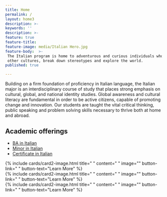 ```yaml
---
title: Home
permalink: /
layout: home3
description: >- 
keywords: ''
description: >-
feature: true
feature-title: 
feature-image: media/Italian Hero.jpg
feature-body:  >-
 The Italian program is home to adventurous and curious individuals who seek to learn about 
 other cultures, break down stereotypes and explore the world. 
published: true

---
```

Building on a firm foundation of proficiency in Italian language, the Italian major is an interdisciplinary course of study that places strong emphasis on cultural, global, and national identity studies. Global awareness and cultural literacy are fundamental in order to be active citizens, capable of promoting change and innovation. Our students are taught the vital critical thinking, public speaking and problem solving skills necessary to thrive both at home and abroad.

## Academic offerings

 - [BA in Italian](http://bulletin.temple.edu/undergraduate/liberal-arts/italian/ba-italian/#text) 
 - [Minor in Italian](http://bulletin.temple.edu/undergraduate/liberal-arts/italian/minor-italian/) 
 - [Certificate in Italian](http://bulletin.temple.edu/undergraduate/liberal-arts/italian/certificate-italian/)

<div class="row row-wide">
  <div class="col m12 l4">{% include cards/card2-image.html 
    title=" " 
    content=" " 
    image="" 
    button-link=" " 
    button-text="Learn More" %}
  </div>
  <div class="row row-wide">
    <div class="col m12 l4">{% include cards/card2-image.html 
      title=" " 
      content=" " 
      image="" 
      button-link=" " 
      button-text="Learn More" %}
    </div>
    <div class="row row-wide">
      <div class="col m12 l4">{% include cards/card2-image.html 
        title=" " 
        content=" " 
        image="" 
        button-link=" " 
        button-text="Learn More" %}
      </div>
</div>
